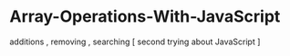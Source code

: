 # Array-Operations-With-JavaScript
additions , removing , searching
[ second trying about JavaScript ]
